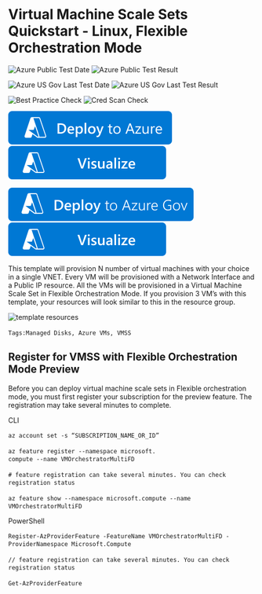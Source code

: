 # Virtual Machine Scale Sets Quickstart - Linux, Flexible Orchestration Mode

![Azure Public Test Date](https://azurequickstartsservice.blob.core.windows.net/badges/quickstarts/microsoft.compute/vmss-quickstart-linux/PublicLastTestDate.svg)
![Azure Public Test Result](https://azurequickstartsservice.blob.core.windows.net/badges/quickstarts/microsoft.compute/vmss-quickstart-linux/PublicDeployment.svg)

![Azure US Gov Last Test Date](https://azurequickstartsservice.blob.core.windows.net/badges/quickstarts/microsoft.compute/vmss-quickstart-linux/FairfaxLastTestDate.svg)
![Azure US Gov Last Test Result](https://azurequickstartsservice.blob.core.windows.net/badges/quickstarts/microsoft.compute/vmss-quickstart-linux/FairfaxDeployment.svg)

![Best Practice Check](https://azurequickstartsservice.blob.core.windows.net/badges/quickstarts/microsoft.compute/vmss-quickstart-linux/BestPracticeResult.svg)
![Cred Scan Check](https://azurequickstartsservice.blob.core.windows.net/badges/quickstarts/microsoft.compute/vmss-quickstart-linux/CredScanResult.svg)

[![Deploy To Azure](https://raw.githubusercontent.com/Azure/azure-quickstart-templates/master/1-CONTRIBUTION-GUIDE/images/deploytoazure.svg?sanitize=true)](https://portal.azure.com/#create/Microsoft.Template/uri/https%3A%2F%2Fraw.githubusercontent.com%2FAzure%2Fazure-quickstart-templates%2Fmaster%2Fquickstarts%2Fmicrosoft.compute%2Fvmss-quickstart-linux%2Fazuredeploy.json)  [![Visualize](https://raw.githubusercontent.com/Azure/azure-quickstart-templates/master/1-CONTRIBUTION-GUIDE/images/visualizebutton.svg?sanitize=true)](http://armviz.io/#/?load=https%3A%2F%2Fraw.githubusercontent.com%2FAzure%2Fazure-quickstart-templates%2Fmaster%2Fquickstarts%2Fmicrosoft.compute%2Fvmss-quickstart-linux%2Fazuredeploy.json)

[![Deploy To Azure US Gov](https://raw.githubusercontent.com/Azure/azure-quickstart-templates/master/1-CONTRIBUTION-GUIDE/images/deploytoazuregov.svg?sanitize=true)](https://portal.azure.us/#create/Microsoft.Template/uri/https%3A%2F%2Fraw.githubusercontent.com%2FAzure%2Fazure-quickstart-templates%2Fmaster%2Fquickstarts%2Fmicrosoft.compute%2Fvmss-quickstart-linux%2Fazuredeploy.json)
[![Visualize](https://raw.githubusercontent.com/Azure/azure-quickstart-templates/master/1-CONTRIBUTION-GUIDE/images/visualizebutton.svg?sanitize=true)](http://armviz.io/#/?load=https://portal.azure.us/#create/Microsoft.Template/uri/https%3A%2F%2Fraw.githubusercontent.com%2FAzure%2Fazure-quickstart-templates%2Fmaster%2Fquickstarts%2Fmicrosoft.compute%2Fvmss-quickstart-linux%2Fazuredeploy.json)
  


This template will provision N number of virtual machines with your choice in a single VNET. Every VM will be provisioned with a Network Interface and a Public IP resource. All the VMs will be provisioned in a Virtual Machine Scale Set in Flexible Orchestration Mode. 
If you provision 3 VM’s with this template, your resources will look similar to this in the resource group. 

![template resources](images/resources.png "template resource objects")

`Tags:Managed Disks, Azure VMs, VMSS`

## Register for VMSS with Flexible Orchestration Mode Preview


Before you can deploy virtual machine scale sets in Flexible orchestration mode, you must first register your subscription for the preview feature. The registration may take several minutes to complete.

CLI
```
az account set -s “SUBSCRIPTION_NAME_OR_ID” 

az feature register --namespace microsoft.
compute --name VMOrchestratorMultiFD

# feature registration can take several minutes. You can check registration status

az feature show --namespace microsoft.compute --name VMOrchestratorMultiFD 
```




PowerShell
```
Register-AzProviderFeature -FeatureName VMOrchestratorMultiFD -ProviderNamespace Microsoft.Compute

// feature registration can take several minutes. You can check registration status

Get-AzProviderFeature 
```




